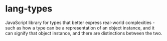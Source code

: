 # lang-types
JavaScript library for types that better express real-world complexities - such as how a type can be a representation of an object instance, and it can signify that object instance, and there are distinctions between the two.
